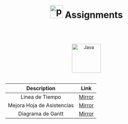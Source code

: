 <header>
  <h1 align="center" style="margin: 0;">
    <img width="40px" alt="programmer" src="https://cdn-icons-png.flaticon.com/512/6062/6062646.png"/>
    Assignments
  </h1>
</header>

<body>

  <div align="center">
  <br>
  <img width="90px" alt="Java" src="https://custom-icon-badges.demolab.com/badge/Commit-green.svg?logo=git-commit&logoColor=fff"/>
  <br>
  <br>
  
  |Description|Link|
  |:-:|:-:|
  |Linea de Tiempo|[Mirror](001-lineaDeTiempo/andrésAlarcón.md)
  |Mejora Hoja de Asistencias|[Mirror](002-propuestaMejoraHoja/andrésAlarcón.md)
  |Diagrama de Gantt|[Mirror](003-DiagramaDeGantt/andrésAlarcón.md)
